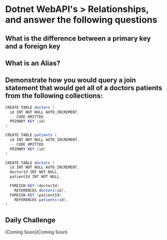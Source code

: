 # Dotnet WebAPI's > Relationships, and answer the following questions

## What is the difference between a primary key and a foreign key

## What is an Alias?

## Demonstrate how you would query a join statement that would get all of a doctors patients from the following collections:

```cs
CREATE TABLE doctors (
  id INT NOT NULL AUTO_INCREMENT,
  -- CODE OMITTED
  PRIMARY KEY (id)
)

CREATE TABLE patients (
  id INT NOT NULL AUTO_INCREMENT,
  -- CODE OMITTED
  PRIMARY KEY (id)
)

CREATE TABLE doctors (
  id INT NOT NULL AUTO_INCREMENT,
  doctorId INT NOT NULL,
  patientId INT NOT NULL,

  FOREIGN KEY (doctorId)
    REFERENCES doctors(id),
  FOREIGN KEY (patientId)
    REFERENCES patients(id),
)
```

## Daily Challenge

[Coming Soon](Coming Soon)
